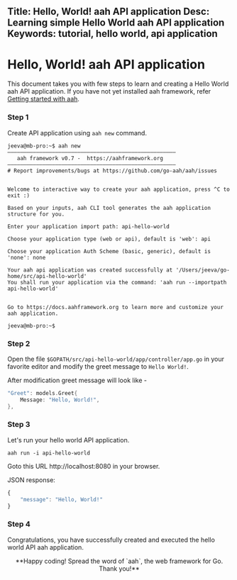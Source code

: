 Title: Hello, World! aah API application
Desc: Learning simple Hello World aah API application
Keywords: tutorial, hello world, api application
---
# Hello, World! aah API application

This document takes you with few steps to learn and creating a Hello World aah API application. If you have not yet installed aah framework, refer [Getting started with aah](/getting-started.html).

### Step 1

Create API application using `aah new` command.

```
jeeva@mb-pro:~$ aah new
–––––––––––––––––––––––––––––––––––––––––––––––––––––
   aah framework v0.7 -  https://aahframework.org
–––––––––––––––––––––––––––––––––––––––––––––––––––––
# Report improvements/bugs at https://github.com/go-aah/aah/issues


Welcome to interactive way to create your aah application, press ^C to exit :)

Based on your inputs, aah CLI tool generates the aah application structure for you.

Enter your application import path: api-hello-world

Choose your application type (web or api), default is 'web': api

Choose your application Auth Scheme (basic, generic), default is 'none': none

Your aah api application was created successfully at '/Users/jeeva/go-home/src/api-hello-world'
You shall run your application via the command: 'aah run --importpath api-hello-world'


Go to https://docs.aahframework.org to learn more and customize your aah application.

jeeva@mb-pro:~$
```

### Step 2

Open the file `$GOPATH/src/api-hello-world/app/controller/app.go` in your favorite editor and modify the greet message to `Hello World!`.

After modification greet message will look like -
```go
"Greet": models.Greet{
	Message: "Hello, World!",
},
```

### Step 3

Let's run your hello world API application.

```
aah run -i api-hello-world
```

Goto this URL http://localhost:8080 in your browser.

JSON response:
```javascript
{
    "message": "Hello, World!"
}
```

### Step 4

Congratulations, you have successfully created and executed the hello world API aah application.

<center>**Happy coding! Spread the word of `aah`, the web framework for Go. Thank you!**</center>

